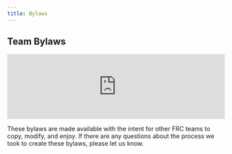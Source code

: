 ```yaml
---
title: Bylaws
---
```


## Team Bylaws
<div class="iframe-doc">
  <iframe src="https://drive.google.com/file/d/1BPt3aADx7WUi9Zm5Tp4LZI2D0zB0XUSd/preview" width="100%" frameborder="0"></iframe>
</div>

These bylaws are made available with the intent for other FRC teams to copy, modify, and enjoy. If there are any questions about the process we took to create these bylaws, please let us know.
<!--
### New Leadership Structure
The team's officers have proposed a new leadership structure that is being trialed this year. The full proposal can be found in the link below.
<div style="text-align:center; padding:5px;">
  <a class="btn" href="https://docs.google.com/document/d/1uRfHLhyWTfdJyHK7mCgETE3aGG9VLCgLHEZlouQhKus">COR Proposal</a>
</div>
-->

